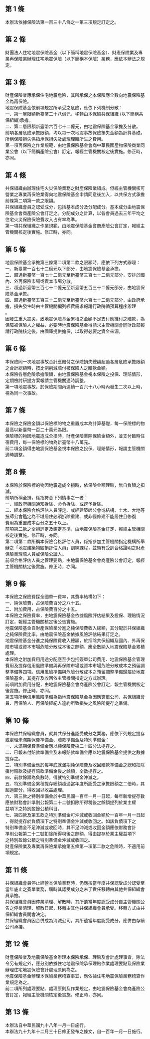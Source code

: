 第 1 條
-------
本辦法依據保險法第一百三十八條之一第三項規定訂定之。

第 2 條
-------
財團法人住宅地震保險基金（以下簡稱地震保險基金）、財產保險業及專  
業再保險業辦理住宅地震保險（以下簡稱本保險）業務，應依本辦法之規  
定。

第 3 條
-------
財產保險業應承保住宅地震危險，其所承保之本保險應全數向地震保險基  
金為再保險。  
地震保險基金依前項規定所承受之危險，應依下列機制分散：  
一、第一層限額新臺幣二十八億元，移轉由本保險共保組織 (以下簡稱共  
    保組織)承擔。  
二、第二層限額新臺幣六百七十二億元，由地震保險基金承擔及分散。  
前項各層危險承擔限額，均以每一次地震事故保險損失金額為計算基礎。  
所稱保險損失係指承保損失及處理理賠所生之費用。  
第一項再保險之作業規範，由地震保險基金會商中華民國產物保險商業同  
業公會（以下簡稱產險公會）訂定，報經主管機關核定後實施。修正時，  
亦同。

第 4 條
-------
共保組織由辦理住宅火災保險業務之財產保險業組成。但經主管機關核可  
營業之專業再保險業得向地震保險基金申請同意後加入，以共保方式承擔  
前條第二項第一款之限額。  
共保組織會員之認受成分，包括基本成分及分配成分。基本成分由地震保  
險基金會商產險公會訂定之。分配成分之計算，以各會員過去三年平均之  
住宅火災保險保險費收入占有率為準。  
第一項共保組織之作業規範，由地震保險基金會商產險公會訂定，報經主  
管機關核定後實施。修正時，亦同。

第 5 條
-------
地震保險基金承擔第三條第二項第二款之限額時，應依下列方式辦理：  
一、新臺幣一百七十二億元以下部分，由地震保險基金承擔。  
二、超過新臺幣一百七十二億元至新臺幣三百七十二億元部分，安排於國  
    內、外再保險市場或資本市場分散。  
三、超過新臺幣三百七十二億元至新臺幣五百三十二億元部分，由地震保  
    險基金承擔。  
四、超過新臺幣五百三十二億元至新臺幣六百七十二億元部分，由政府承  
    擔，損失發生時由主管機關編列經費需求報請行政院循預算程序辦理  
    。  
因發生重大震災，致地震保險基金累積之金額不足支付應攤付之賠款，為  
保障被保險人之權益，必要時地震保險基金得請求主管機關會同財政部報  
請行政院核定後，由國庫提供擔保，以取得必要之資金來源。

第 6 條
-------
本保險同一次地震事故合計應賠付之保險損失總額超過各層危險承擔限額  
之合計總額時，按比例削減賠付被保險人之賠款金額。  
本保險各層危險承擔限額，由地震保險基金視本保險之投保、理賠情形，  
定期檢討研提方案報請主管機關適時調整。  
第一項地震事故，於保險期間內連續一百六十八小時內發生二次以上時，  
視為同一次事故。

第 7 條
-------
本保險之保險金額以保險標的物之重置成本為計算基礎，每一保險標的物  
最高以新臺幣一百二十萬元為限。  
保險標的物因地震造成全損時，財產保險業除保險金額外，並支付臨時住  
宿費用，每一保險標的物為新臺幣十八萬元。  
前二項金額得由地震保險基金視本保險之投保、理賠情形，報請主管機關  
適時調整。

第 8 條
-------
本保險於保險標的物因地震造成全損時，依保險金額理賠，無自負額之扣  
減。  
前項所稱全損，係指符合下列情事之一者：  
一、經政府機關通知拆除、命令拆除、或逕予拆除。  
二、經本保險合格評估人員評定、或經建築師公會或結構、土木、大地等  
    技師公會鑑定為不堪居住必須拆除重建、或非經修建不能居住且修復  
    費用為重置成本百分之五十以上。  
前項第二款之全損評定及鑑定基準，由地震保險基金訂定，報經主管機關  
核定後實施。修正時，亦同。  
第二項第二款所稱本保險合格評估人員，係指參加主管機關指定機構所舉  
辦之「地震建築物毀損評估人員」訓練課程，並領有受訓合格證明之財產  
保險業理賠人員或保險公證人。  
前項合格評估人員之管理要點，由地震保險基金會商產險公會訂定，報經  
主管機關核定後實施。修正時，亦同。

第 9 條
-------
本保險之保險費採全國單一費率，其費率結構如下：  
一、純保險費，占保險費百分之八十五。  
二、附加費用，占保險費百分之十五。  
本保險之保險費率，由地震保險基金依據風險評估結果及投保、理賠情況  
訂定，報經主管機關核定後公告實施。  
地震保險基金自財產保險業分進之純保險費收入總額，其分配於共保組織  
之純保險費比率，由地震保險基金依據風險評估結果訂定之。  
地震保險基金分進之純保險費收入總額，於扣除共保組織及國內、外再保  
險市場或資本市場危險分散成本後之餘額，應全數納入地震保險基金累積  
處理。  
本保險之附加費用用途分配應至少包括簽單公司費用、地震保險基金管理  
費用及提存信用風險準備與再保險市場或資本市場危險分散成本之預留調  
整準備等四項。信用風險準備與危險分散成本之預留調整準備歸屬於地震  
保險基金，其提存及收回依主管機關指定之方式辦理。  
前項附加費用分配，由地震保險基金會商產險公會訂定，報主管機關核定  
後實施。修正時，亦同。  
第五項所稱信用風險準備為指地震保險基金為因應簽單公司、共保組織會  
員、再保險人、再保險經紀人違約所致損失之風險所提存之準備。

第 10 條
--------
本保險共保組織會員，就其共保分進認受成分之業務，應依下列規定提存  
或處理未滿期保費準備金、賠款準備金及特別準備金：  
一、未滿期保費準備金應以純保險費採二十四分法提存之。  
二、已報未付賠款準備金及未報賠款準備金應以地震保險基金提供之數據  
    提存之。  
三、特別準備金應於每年底就滿期純保險費及收回賠款準備金之總和扣除  
    攤付賠款及提存賠款準備金後之餘額，全數提存之。  
四、前款餘額為負數時，得就特別準備金沖減之。  
五、特別準備金累積提存總額超過當年度所認受之承擔限額之二倍時，其  
    超過部分，得收回以收益處理。  
六、第三款之特別準備金於中華民國一百年一月一日起，每年新增提存數  
    應依財務會計準則公報第二十二號扣除所得稅後之餘額提列於業主權  
    益項下之特別盈餘公積科目。  
七、第四款及第五款之特別準備金可沖減或收回金額於一百年一月一日起  
    ，得就提存於負債項下之特別準備金沖減或收回之。如該負債項下之  
    特別準備金不足沖減或收回時，其不足沖減或收回金額應依財務會計  
    準則公報第二十二號扣除所得稅後之餘額，得由提存於業主權益項下  
    之特別盈餘公積之特別準備金沖減或收回之。  
財產保險業及專業再保險業承擔第五條第一項第二款之危險時，不適用前  
項規定。

第 11 條
--------
共保組織會員停止經營本保險業務時，仍應按當年度共保認受成分認受至  
當年底止之簽單業務，屆時其認受成分之未了責任移轉由其他共保組織會  
員承擔。  
共保組織會員因停業清理、解散時，其所遺當年度認受成分自主管機關公  
告之停業清理、解散日起，移轉由其他共保組織會員承受。移轉方式由共  
保組織會員開會決定。  
共保組織會員因合併成為消滅公司，其所遺當年度認受成分，應併由存續  
公司承接。

第 12 條
--------
財產保險業及地震保險基金辦理本保險承保、理賠及會計處理事宜，除法  
令另有規定外，應分別依據住宅地震保險承保理賠作業處理要點及保險業  
辦理住宅地震保險會計處理原則為之。  
地震保險基金辦理本保險業務稽查事宜，應依據住宅地震保險業務稽查作  
業規定為之。  
前二項所列處理要點、處理原則及作業規定，由地震保險基金會商產險公  
會訂定，報經主管機關核定後實施。修正時，亦同。

第 13 條
--------
本辦法自中華民國九十八年一月一日施行。  
本辦法九十九年十二月三十日修正發布之條文，自一百年一月一日施行。

